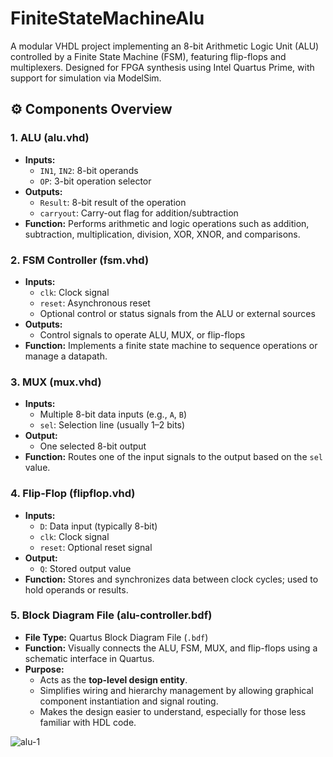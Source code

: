 # FiniteStateMachineAlu
A modular VHDL project implementing an 8-bit Arithmetic Logic Unit (ALU) controlled by a Finite State Machine (FSM), featuring flip-flops and multiplexers. Designed for FPGA synthesis using Intel Quartus Prime, with support for simulation via ModelSim.

## ⚙️ Components Overview

### 1. **ALU (alu.vhd)**
- **Inputs:**
  - `IN1`, `IN2`: 8-bit operands
  - `OP`: 3-bit operation selector
- **Outputs:**
  - `Result`: 8-bit result of the operation
  - `carryout`: Carry-out flag for addition/subtraction
- **Function:** Performs arithmetic and logic operations such as addition, subtraction, multiplication, division, XOR, XNOR, and comparisons.

### 2. **FSM Controller (fsm.vhd)**
- **Inputs:**
  - `clk`: Clock signal
  - `reset`: Asynchronous reset
  - Optional control or status signals from the ALU or external sources
- **Outputs:**
  - Control signals to operate ALU, MUX, or flip-flops
- **Function:** Implements a finite state machine to sequence operations or manage a datapath.

### 3. **MUX (mux.vhd)**
- **Inputs:**
  - Multiple 8-bit data inputs (e.g., `A`, `B`)
  - `sel`: Selection line (usually 1–2 bits)
- **Output:**
  - One selected 8-bit output
- **Function:** Routes one of the input signals to the output based on the `sel` value.

### 4. **Flip-Flop (flipflop.vhd)**
- **Inputs:**
  - `D`: Data input (typically 8-bit)
  - `clk`: Clock signal
  - `reset`: Optional reset signal
- **Output:**
  - `Q`: Stored output value
- **Function:** Stores and synchronizes data between clock cycles; used to hold operands or results.

### 5. **Block Diagram File (alu-controller.bdf)**
- **File Type:** Quartus Block Diagram File (`.bdf`)
- **Function:** Visually connects the ALU, FSM, MUX, and flip-flops using a schematic interface in Quartus.
- **Purpose:** 
  - Acts as the **top-level design entity**.
  - Simplifies wiring and hierarchy management by allowing graphical component instantiation and signal routing.
  - Makes the design easier to understand, especially for those less familiar with HDL code.

![alu-1](https://github.com/user-attachments/assets/1090bdd6-3a71-441c-a94d-486bcdd1afc8)


